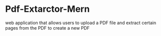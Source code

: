 # Pdf-Extarctor-Mern
web application that allows users to upload a PDF file and extract certain pages from the PDF to create a new PDF
